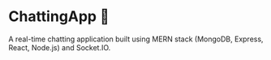 # ChattingApp 💬

A real-time chatting application built using MERN stack (MongoDB, Express, React, Node.js) and Socket.IO.
